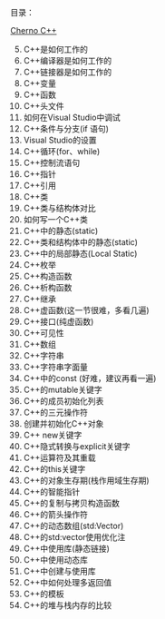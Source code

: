 
目录：

[Cherno C++](Cherno%20C++.md)

5. C++是如何工作的
6. C++编译器是如何工作的
7. C++链接器是如何工作的
8. C++变量
9. C++函数
10. C++头文件
11. 如何在Visual Studio中调试
12. C++条件与分支(if 语句)
13. Visual Studio的设置
14. C++循环(for、while)
15. C++控制流语句
16. C++指针
17. C++引用
18. C++类
19. C++类与结构体对比
20. 如何写一个C++类
21. C++中的静态(static)
22. C++类和结构体中的静态(static)
23. C++中的局部静态(Local Static)
24. C++枚举
25. C++构造函数
26. C++析构函数
27. C++继承
28. C++虚函数(这一节很难，多看几遍)
29. C++接口(纯虚函数)
30. C++可见性
31. C++数组
32. C++字符串
33. C++字符串字面量
34. C++中的const (好难，建议再看一遍)
35. C++的mutable关键字
36. C++的成员初始化列表
37. C++的三元操作符
38. 创建并初始化C++对象
39. C++ new关键字
40. C++隐式转换与explicit关键字
41. C++运算符及其重载
42. C++的this关键字
43. C++的对象生存期(栈作用域生存期)
44. C++的智能指针
45. C++的复制与拷贝构造函数
46. C++的箭头操作符
47. C++的动态数组(std:Vector)
48. C++的std:vector使用优化注
49. C++中使用库(静态链接)
50. C++中使用动态库
51. C++中创建与使用库
52. C++中如何处理多返回值
53. C++的模板
54. C++的堆与栈内存的比较